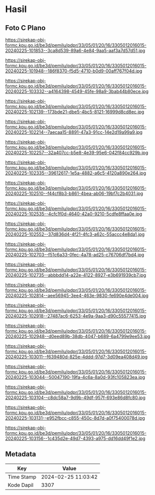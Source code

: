 # Hasil

## Foto C Plano

https://sirekap-obj-formc.kpu.go.id/be3d/pemilu/pdpr/33/05/01/20/16/3305012016015-20240225-101853--3ca8d539-89a6-4e84-9aa5-aaf3a7d57d51.jpg

https://sirekap-obj-formc.kpu.go.id/be3d/pemilu/pdpr/33/05/01/20/16/3305012016015-20240225-101948--186f8370-f5d5-4710-b0d9-00aff767f04d.jpg

https://sirekap-obj-formc.kpu.go.id/be3d/pemilu/pdpr/33/05/01/20/16/3305012016015-20240225-103332--a4164398-4549-45fe-98a9-3bab44b80ece.jpg

https://sirekap-obj-formc.kpu.go.id/be3d/pemilu/pdpr/33/05/01/20/16/3305012016015-20240225-102139--173bde21-dbe5-4bc5-8121-16999d8cd8ec.jpg

https://sirekap-obj-formc.kpu.go.id/be3d/pemilu/pdpr/33/05/01/20/16/3305012016015-20240225-102214--7aecaa15-8891-47a3-91cc-14e2d19a99a9.jpg

https://sirekap-obj-formc.kpu.go.id/be3d/pemilu/pdpr/33/05/01/20/16/3305012016015-20240225-102257--32a407cc-b5e8-4e39-95e6-042f84cc929b.jpg

https://sirekap-obj-formc.kpu.go.id/be3d/pemilu/pdpr/33/05/01/20/16/3305012016015-20240225-102335--39612617-1e5a-4882-a6c5-4120a890e264.jpg

https://sirekap-obj-formc.kpu.go.id/be3d/pemilu/pdpr/33/05/01/20/16/3305012016015-20240225-102510--f44cf8b3-b861-4bea-ab06-19bf7c2b4031.jpg

https://sirekap-obj-formc.kpu.go.id/be3d/pemilu/pdpr/33/05/01/20/16/3305012016015-20240225-102535--4cfc1f0d-4640-42a0-9210-5cdfe8ffaa0e.jpg

https://sirekap-obj-formc.kpu.go.id/be3d/pemilu/pdpr/33/05/01/20/16/3305012016015-20240225-102552--37d836d4-4f21-4fc3-a62c-55accc4e8da1.jpg

https://sirekap-obj-formc.kpu.go.id/be3d/pemilu/pdpr/33/05/01/20/16/3305012016015-20240225-102703--f51c6a33-0fec-4a78-ad25-c76706df7bd4.jpg

https://sirekap-obj-formc.kpu.go.id/be3d/pemilu/pdpr/33/05/01/20/16/3305012016015-20240225-102735--abbbdd14-a22e-4122-8927-e3b691939cb7.jpg

https://sirekap-obj-formc.kpu.go.id/be3d/pemilu/pdpr/33/05/01/20/16/3305012016015-20240225-102814--aee56945-3ee4-463e-9830-fe690e4de004.jpg

https://sirekap-obj-formc.kpu.go.id/be3d/pemilu/pdpr/33/05/01/20/16/3305012016015-20240225-102918--27487ac6-6253-4e9a-9aa3-d90c55577415.jpg

https://sirekap-obj-formc.kpu.go.id/be3d/pemilu/pdpr/33/05/01/20/16/3305012016015-20240225-102948--d0eed89b-38db-4047-b689-6a4799e9ee53.jpg

https://sirekap-obj-formc.kpu.go.id/be3d/pemilu/pdpr/33/05/01/20/16/3305012016015-20240225-103011--f639480d-825e-4ddd-97d7-3d09ea408d49.jpg

https://sirekap-obj-formc.kpu.go.id/be3d/pemilu/pdpr/33/05/01/20/16/3305012016015-20240225-103044--50047190-19fa-4c6a-8a0d-93fc105823ea.jpg

https://sirekap-obj-formc.kpu.go.id/be3d/pemilu/pdpr/33/05/01/20/16/3305012016015-20240225-103104--c8dc58a7-9d9b-49df-957f-693e86d8fc80.jpg

https://sirekap-obj-formc.kpu.go.id/be3d/pemilu/pdpr/33/05/01/20/16/3305012016015-20240225-103131--e952fbcc-c855-450c-8d7d-a0f75400078d.jpg

https://sirekap-obj-formc.kpu.go.id/be3d/pemilu/pdpr/33/05/01/20/16/3305012016015-20240225-103156--1c435d2e-49d7-4393-a975-dd16dd49f1e2.jpg


## Metadata

| Key        | Value               |
| ---------- | ------------------- |
| Time Stamp | 2024-02-25 11:03:42 |
| Kode Dapil | 3307                |



